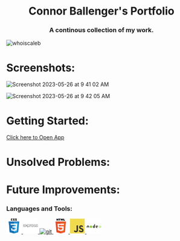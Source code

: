 <h1 align="center"> Connor Ballenger's Portfolio </h1>
<h3 align="center">A continous collection of my work.</h3>

<p align="left"> <img src="https://komarev.com/ghpvc/?username=whoiscaleb&label=Profile%20views&color=0e75b6&style=flat" alt="whoiscaleb" /> </p>

# Screenshots: 
![Screenshot 2023-05-26 at 9 41 02 AM](https://github.com/connorb023/portfolio/assets/126698422/fb9efdd5-e059-4635-90b3-ebb31c1afe2e)

![Screenshot 2023-05-26 at 9 42 05 AM](https://github.com/connorb023/portfolio/assets/126698422/e17de086-66ee-4741-a9f9-34fe5708d7c2)




# Getting Started: 


[Click here to Open App](https://connorballengerportfolio.nicepage.io/?version=5e7f1dc4-8458-4001-b0ef-df582aa25748)




# Unsolved Problems:

# Future Improvements: 


<h3 align="left">Languages and Tools:</h3>
<p align="left"> <a href="https://www.w3schools.com/css/" target="_blank" rel="noreferrer"> <img src="https://raw.githubusercontent.com/devicons/devicon/master/icons/css3/css3-original-wordmark.svg" alt="css3" width="40" height="40"/> </a> <a href="https://expressjs.com" target="_blank" rel="noreferrer"> <img src="https://raw.githubusercontent.com/devicons/devicon/master/icons/express/express-original-wordmark.svg" alt="express" width="40" height="40"/> </a> <a href="https://git-scm.com/" target="_blank" rel="noreferrer"> <img src="https://www.vectorlogo.zone/logos/git-scm/git-scm-icon.svg" alt="git" width="40" height="40"/> </a> <a href="https://www.w3.org/html/" target="_blank" rel="noreferrer"> <img src="https://raw.githubusercontent.com/devicons/devicon/master/icons/html5/html5-original-wordmark.svg" alt="html5" width="40" height="40"/> </a> <a href="https://developer.mozilla.org/en-US/docs/Web/JavaScript" target="_blank" rel="noreferrer"> <img src="https://raw.githubusercontent.com/devicons/devicon/master/icons/javascript/javascript-original.svg" alt="javascript" width="40" height="40"/> </a> <a href="https://nodejs.org" target="_blank" rel="noreferrer"> <img src="https://raw.githubusercontent.com/devicons/devicon/master/icons/nodejs/nodejs-original-wordmark.svg" alt="nodejs" width="40" height="40"/> </a> </p>
